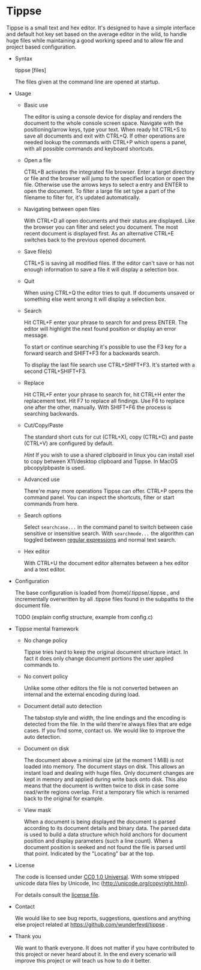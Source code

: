 Tippse
======

Tippse is a small text and hex editor. It's designed to have a simple interface and default hot key set based on the average editor in the wild, to handle huge files while maintaining a good working speed and to allow file and project based configuration.

* Syntax

  tippse [files]

  The files given at the command line are opened at startup.

* Usage

  * Basic use

    The editor is using a console device for display and renders the document to the whole console screen space. Navigate with the positioning/arrow keys, type your text. When ready hit CTRL+S to save all documents and exit with CTRL+Q. If other operations are needed lookup the commands with CTRL+P which opens a panel, with all possible commands and keyboard shortcuts.

  * Open a file

    CTRL+B activates the integrated file browser. Enter a target directory or file and the browser will jump to the specified location or open the file. Otherwise use the arrows keys to select a entry and ENTER to open the document. To filter a large file set type a part of the filename to filter for, it's updated automatically.

  * Navigating between open files

    With CTRL+D all open documents and their status are displayed. Like the browser you can filter and select you document. The most recent document is displayed first. As an alternative CTRL+E switches back to the previous opened document.

  * Save file(s)

    CTRL+S is saving all modified files. If the editor can't save or has not enough information to save a file it will display a selection box.

  * Quit

    When using CTRL+Q the editor tries to quit. If documents unsaved or something else went wrong it will display a selection box.

  * Search

    Hit CTRL+F enter your phrase to search for and press ENTER. The editor will highlight the next found position or display an error message.

    To start or continue searching it's possible to use the F3 key for a forward search and SHIFT+F3 for a backwards search.

    To display the last file search use CTRL+SHIFT+F3. It's started with a second CTRL+SHIFT+F3.

  * Replace

    Hit CTRL+F enter your phrase to search for, hit CTRL+H enter the replacement text. Hit F7 to replace all findings. Use F6 to replace one after the other, manually. With SHIFT+F6 the process is searching backwards.

  * Cut/Copy/Paste

    The standard short cuts for cut (CTRL+X), copy (CTRL+C) and paste (CTRL+V) are configured by default.

    *Hint* If you wish to use a shared clipboard in linux you can install xsel to copy between X11/desktop clipboard and Tippse. In MacOS pbcopy/pbpaste is used.

  * Advanced use

    There're many more operations Tippse can offer. CTRL+P opens the command panel. You can inspect the shortcuts, filter or start commands from here.

  * Search options

    Select `searchcase...` in the command panel to switch between case sensitive or insensitive search. With `searchmode...` the algorithm can toggled between [regular expressions](regex.md) and normal text search.

  * Hex editor

    With CTRL+U the document editor alternates between a hex editor and a text editor.

* Configuration

  The base configuration is loaded from (home)/.tippse/.tippse , and incrementally overwritten by all .tippse files found in the subpaths to the document file.

  TODO (explain config structure, example from config.c)

* Tippse mental framework

  * No change policy

    Tippse tries hard to keep the original document structure intact. In fact it does only change document portions the user applied commands to.

  * No convert policy

    Unlike some other editors the file is not converted between an internal and the external encoding during load.

  * Document detail auto detection

    The tabstop style and width, the line endings and the encoding is detected from the file. In the wild there're always files that are edge cases. If you find some, contact us. We would like to improve the auto detection.

  * Document on disk

    The document above a minimal size (at the moment 1 MiB) is not loaded into memory. The document stays on disk. This allows an instant load and dealing with huge files. Only document changes are kept in memory and applied during write back onto disk. This also means that the document is written twice to disk in case some read/write regions overlap. First a temporary file which is renamed back to the original for example.

  * View mask

    When a document is being displayed the document is parsed according to its document details and binary data. The parsed data is used to build a data structure which hold anchors for document position and display parameters (such a line count). When a document position is seeked and not found the file is parsed until that point. Indicated by the "Locating" bar at the top.

* License

  The code is licensed under [CC0 1.0 Universal](https://creativecommons.org/publicdomain/zero/1.0/legalcode). With some stripped unicode data files by Unicode, Inc (http://unicode.org/copyright.html).

  For details consult the [license file](LICENSE.md).

* Contact

  We would like to see bug reports, suggestions, questions and anything else project related at https://github.com/wunderfeyd/tippse .

* Thank you

  We want to thank everyone. It does not matter if you have contributed to this project or never heard about it. In the end every scenario will improve this project or will teach us how to do it better.
